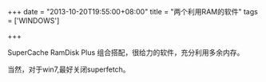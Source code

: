 +++
date = "2013-10-20T19:55:00+08:00"
title = "两个利用RAM的软件"
tags = ['WINDOWS']

+++

SuperCache
RamDisk Plus
组合搭配，很给力的软件，充分利用多余内存。

当然，对于win7,最好关闭superfetch。